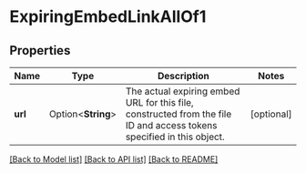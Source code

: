 # ExpiringEmbedLinkAllOf1

## Properties

Name | Type | Description | Notes
------------ | ------------- | ------------- | -------------
**url** | Option<**String**> | The actual expiring embed URL for this file, constructed from the file ID and access tokens specified in this object. | [optional]

[[Back to Model list]](../README.md#documentation-for-models) [[Back to API list]](../README.md#documentation-for-api-endpoints) [[Back to README]](../README.md)


